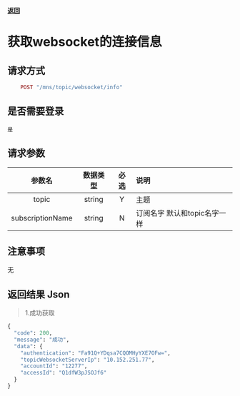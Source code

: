 [**返回**](https://github.com/ccba/aliyun-live-appserver-doc#alimns)

# 获取websocket的连接信息

## 请求方式 ##
```ruby
    POST "/mns/topic/websocket/info"
```
## 是否需要登录 ##
    是

## 请求参数 ##

参数名|数据类型|必选|说明
:------:|:------:|:------:|:------
topic|string|Y|主题
subscriptionName|string|N|订阅名字 默认和topic名字一样

## 注意事项 ##
   无

## 返回结果 Json ##
>1.成功获取
```python
{
  "code": 200,
  "message": "成功",
  "data": {
    "authentication": "Fa91Q+YDqsa7CQOMHyYXE7OFw=",
    "topicWebsocketServerIp": "10.152.251.77",
    "accountId": "12277",
    "accessId": "Q1dfW3pJSOJf6"
  }
}
```
